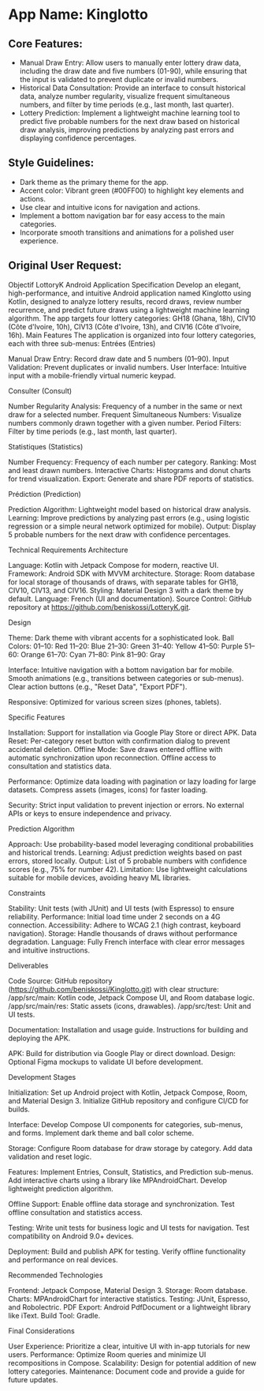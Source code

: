 # **App Name**: Kinglotto

## Core Features:

- Manual Draw Entry: Allow users to manually enter lottery draw data, including the draw date and five numbers (01-90), while ensuring that the input is validated to prevent duplicate or invalid numbers.
- Historical Data Consultation: Provide an interface to consult historical data, analyze number regularity, visualize frequent simultaneous numbers, and filter by time periods (e.g., last month, last quarter).
- Lottery Prediction: Implement a lightweight machine learning tool to predict five probable numbers for the next draw based on historical draw analysis, improving predictions by analyzing past errors and displaying confidence percentages.

## Style Guidelines:

- Dark theme as the primary theme for the app.
- Accent color: Vibrant green (#00FF00) to highlight key elements and actions.
- Use clear and intuitive icons for navigation and actions.
- Implement a bottom navigation bar for easy access to the main categories.
- Incorporate smooth transitions and animations for a polished user experience.

## Original User Request:
Objectif
LottoryK Android Application Specification
Develop an elegant, high-performance, and intuitive Android application named Kinglotto using Kotlin, designed to analyze lottery results, record draws, review number recurrence, and predict future draws using a lightweight machine learning algorithm. The app targets four lottery categories: GH18 (Ghana, 18h), CIV10 (Côte d'Ivoire, 10h), CIV13 (Côte d'Ivoire, 13h), and CIV16 (Côte d'Ivoire, 16h).
Main Features
The application is organized into four lottery categories, each with three sub-menus:
Entrées (Entries)

Manual Draw Entry: Record draw date and 5 numbers (01–90).
Input Validation: Prevent duplicates or invalid numbers.
User Interface: Intuitive input with a mobile-friendly virtual numeric keypad.

Consulter (Consult)

Number Regularity Analysis: Frequency of a number in the same or next draw for a selected number.
Frequent Simultaneous Numbers: Visualize numbers commonly drawn together with a given number.
Period Filters: Filter by time periods (e.g., last month, last quarter).

Statistiques (Statistics)

Number Frequency: Frequency of each number per category.
Ranking: Most and least drawn numbers.
Interactive Charts: Histograms and donut charts for trend visualization.
Export: Generate and share PDF reports of statistics.

Prédiction (Prediction)

Prediction Algorithm: Lightweight model based on historical draw analysis.
Learning: Improve predictions by analyzing past errors (e.g., using logistic regression or a simple neural network optimized for mobile).
Output: Display 5 probable numbers for the next draw with confidence percentages.

Technical Requirements
Architecture

Language: Kotlin with Jetpack Compose for modern, reactive UI.
Framework: Android SDK with MVVM architecture.
Storage: Room database for local storage of thousands of draws, with separate tables for GH18, CIV10, CIV13, and CIV16.
Styling: Material Design 3 with a dark theme by default.
Language: French (UI and documentation).
Source Control: GitHub repository at https://github.com/beniskossi/LotteryK.git.

Design

Theme: Dark theme with vibrant accents for a sophisticated look.
Ball Colors:
01–10: Red
11–20: Blue
21–30: Green
31–40: Yellow
41–50: Purple
51–60: Orange
61–70: Cyan
71–80: Pink
81–90: Gray


Interface:
Intuitive navigation with a bottom navigation bar for mobile.
Smooth animations (e.g., transitions between categories or sub-menus).
Clear action buttons (e.g., "Reset Data", "Export PDF").


Responsive: Optimized for various screen sizes (phones, tablets).

Specific Features

Installation: Support for installation via Google Play Store or direct APK.
Data Reset: Per-category reset button with confirmation dialog to prevent accidental deletion.
Offline Mode:
Save draws entered offline with automatic synchronization upon reconnection.
Offline access to consultation and statistics data.


Performance:
Optimize data loading with pagination or lazy loading for large datasets.
Compress assets (images, icons) for faster loading.


Security:
Strict input validation to prevent injection or errors.
No external APIs or keys to ensure independence and privacy.



Prediction Algorithm

Approach: Use probability-based model leveraging conditional probabilities and historical trends.
Learning: Adjust prediction weights based on past errors, stored locally.
Output: List of 5 probable numbers with confidence scores (e.g., 75% for number 42).
Limitation: Use lightweight calculations suitable for mobile devices, avoiding heavy ML libraries.

Constraints

Stability: Unit tests (with JUnit) and UI tests (with Espresso) to ensure reliability.
Performance: Initial load time under 2 seconds on a 4G connection.
Accessibility: Adhere to WCAG 2.1 (high contrast, keyboard navigation).
Storage: Handle thousands of draws without performance degradation.
Language: Fully French interface with clear error messages and intuitive instructions.

Deliverables

Code Source: GitHub repository (https://github.com/beniskossi/Kinglotto.git) with clear structure:
/app/src/main: Kotlin code, Jetpack Compose UI, and Room database logic.
/app/src/main/res: Static assets (icons, drawables).
/app/src/test: Unit and UI tests.


Documentation:
Installation and usage guide.
Instructions for building and deploying the APK.


APK: Build for distribution via Google Play or direct download.
Design: Optional Figma mockups to validate UI before development.

Development Stages

Initialization:
Set up Android project with Kotlin, Jetpack Compose, Room, and Material Design 3.
Initialize GitHub repository and configure CI/CD for builds.


Interface:
Develop Compose UI components for categories, sub-menus, and forms.
Implement dark theme and ball color scheme.


Storage:
Configure Room database for draw storage by category.
Add data validation and reset logic.


Features:
Implement Entries, Consult, Statistics, and Prediction sub-menus.
Add interactive charts using a library like MPAndroidChart.
Develop lightweight prediction algorithm.


Offline Support:
Enable offline data storage and synchronization.
Test offline consultation and statistics access.


Testing:
Write unit tests for business logic and UI tests for navigation.
Test compatibility on Android 9.0+ devices.


Deployment:
Build and publish APK for testing.
Verify offline functionality and performance on real devices.



Recommended Technologies

Frontend: Jetpack Compose, Material Design 3.
Storage: Room database.
Charts: MPAndroidChart for interactive statistics.
Testing: JUnit, Espresso, and Robolectric.
PDF Export: Android PdfDocument or a lightweight library like iText.
Build Tool: Gradle.

Final Considerations

User Experience: Prioritize a clear, intuitive UI with in-app tutorials for new users.
Performance: Optimize Room queries and minimize UI recompositions in Compose.
Scalability: Design for potential addition of new lottery categories.
Maintenance: Document code and provide a guide for future updates.
  